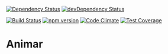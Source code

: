 [![Dependency Status](https://david-dm.org/vincentriemer/animar.svg)](https://david-dm.org/vincentriemer/animar) [![devDependency Status](https://david-dm.org/vincentriemer/animar/dev-status.svg)](https://david-dm.org/vincentriemer/animar#info=devDependencies)

[![Build Status](https://travis-ci.org/vincentriemer/animar.svg?branch=master)](https://travis-ci.org/vincentriemer/animar) [![npm version](https://badge.fury.io/js/animar.svg)](http://badge.fury.io/js/animar) [![Code Climate](https://codeclimate.com/github/vincentriemer/animar/badges/gpa.svg)](https://codeclimate.com/github/vincentriemer/animar) [![Test Coverage](https://codeclimate.com/github/vincentriemer/animar/badges/coverage.svg)](https://codeclimate.com/github/vincentriemer/animar)

# Animar
